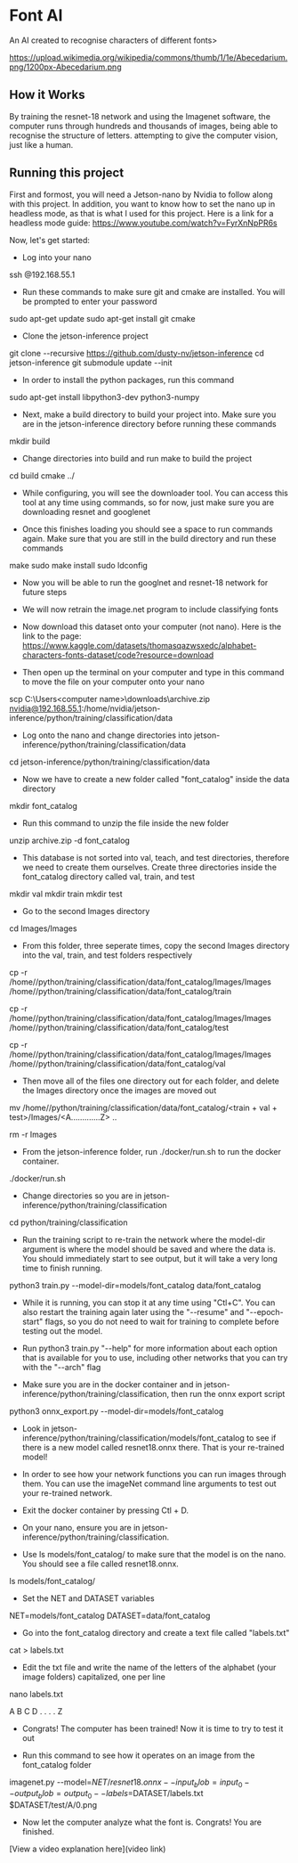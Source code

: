 # Font AI

 An AI created to recognise characters of different fonts> 

https://upload.wikimedia.org/wikipedia/commons/thumb/1/1e/Abecedarium.png/1200px-Abecedarium.png

## How it Works

By training the resnet-18 network and using the Imagenet software, the computer runs through hundreds and thousands of images, being able to recognise the structure of letters. attempting to give the computer vision, just like a human.

## Running this project

First and formost, you will need a Jetson-nano by Nvidia to follow along with this project. In addition, you want to know how to set the nano up in headless mode, as that is what I used for this project. Here is a link for a headless mode guide:
https://www.youtube.com/watch?v=FyrXnNpPR6s

Now, let's get started: 

- Log into your nano 

ssh <name>@192.168.55.1

- Run these commands to make sure git and cmake are installed. You will be prompted to enter your password

sudo apt-get update
sudo apt-get install git cmake

- Clone the jetson-inference project

git clone --recursive https://github.com/dusty-nv/jetson-inference
cd jetson-inference
git submodule update --init

- In order to install the python packages, run this command

sudo apt-get install libpython3-dev python3-numpy

- Next, make a build directory to build your project into. Make sure you are in the jetson-inference directory before running these commands

mkdir build

- Change directories into build and run make to build the project

cd build
cmake ../

- While configuring, you will see the downloader tool. You can access this tool at any time using commands, so for now, just make sure you are downloading resnet and googlenet

- Once this finishes loading you should see a space to run commands again. Make sure that you are still in the build directory and run these commands

make
sudo make install
sudo ldconfig

- Now you will be able to run the googlnet and resnet-18 network for future steps 

- We will now retrain the image.net program to include classifying fonts 

- Now download this dataset onto your computer (not nano). Here is the link to the page: https://www.kaggle.com/datasets/thomasqazwsxedc/alphabet-characters-fonts-dataset/code?resource=download

- Then open up the terminal on your computer and type in this command to move the file on your computer onto your nano

scp C:\Users\<computer name>\downloads\archive.zip nvidia@192.168.55.1:/home/nvidia/jetson-inference/python/training/classification/data

- Log onto the nano and change directories into jetson-inference/python/training/classification/data

cd jetson-inference/python/training/classification/data 

- Now we have to create a new folder called "font_catalog"  inside the data directory 

mkdir font_catalog

- Run this command to unzip the file inside the new folder

unzip archive.zip -d font_catalog

- This database is not sorted into val, teach, and test directories, therefore we need to create them ourselves. Create three directories inside the font_catalog directory called val, train, and test 

mkdir val 
mkdir train 
mkdir test

- Go to the second Images directory 

cd Images/Images

- From this folder, three seperate times, copy the second Images directory into the val, train, and test folders respectively

cp -r /home/<username>/python/training/classification/data/font_catalog/Images/Images /home/<username>/python/training/classification/data/font_catalog/train

cp -r /home/<username>/python/training/classification/data/font_catalog/Images/Images /home/<username>/python/training/classification/data/font_catalog/test

cp -r /home/<username>/python/training/classification/data/font_catalog/Images/Images /home/<username>/python/training/classification/data/font_catalog/val

- Then move all of the files one directory out for each folder, and delete the Images directory once the images are moved out 

mv /home/<username>/python/training/classification/data/font_catalog/<train + val + test>/Images/<A.............Z> ..

rm -r Images

- From the jetson-inference folder, run ./docker/run.sh to run the docker container.

./docker/run.sh

- Change directories so you are in jetson-inference/python/training/classification

cd python/training/classification

- Run the training script to re-train the network where the model-dir argument is where the model should be saved and where the data is.  You should immediately start to see output, but it will take a very long time to finish running.

python3 train.py --model-dir=models/font_catalog data/font_catalog 

- While it is running, you can stop it at any time using "Ctl+C". You can also restart the training again later using the "--resume" and "--epoch-start" flags, so you do not need to wait for training to complete before testing out the model.

- Run python3 train.py "--help" for more information about each option that is available for you to use, including other networks that you can try with the "--arch" flag


- Make sure you are in the docker container and in jetson-inference/python/training/classification, then run the onnx export script 

python3 onnx_export.py --model-dir=models/font_catalog

- Look in jetson-inference/python/training/classification/models/font_catalog to see if there is a new model called resnet18.onnx there. That is your re-trained model!


- In order to see how your network functions you can run images through them. You can use the imageNet command line arguments to test out your re-trained network.

- Exit the docker container by pressing Ctl + D.

- On your nano, ensure you are in jetson-inference/python/training/classification.

- Use ls models/font_catalog/ to make sure that the model is on the nano. You should see a file called resnet18.onnx.

ls models/font_catalog/

- Set the NET and DATASET variables

NET=models/font_catalog
DATASET=data/font_catalog

- Go into the font_catalog directory and create a text file called "labels.txt"

cat > labels.txt

- Edit the txt file and write the name of the letters of the alphabet (your image folders) capitalized, one per line 

nano labels.txt 

  A
  B
  C
  D 
  .
  .
  .
  .
  Z

- Congrats! The computer has been trained! Now it is time to try to test it out 

- Run this command to see how it operates on an image from the font_catalog folder 

imagenet.py --model=$NET/resnet18.onnx --input_blob=input_0 --output_blob=output_0 --labels=$DATASET/labels.txt $DATASET/test/A/0.png 

- Now let the computer analyze what the font is. Congrats! You are finished.





[View a video explanation here](video link)
